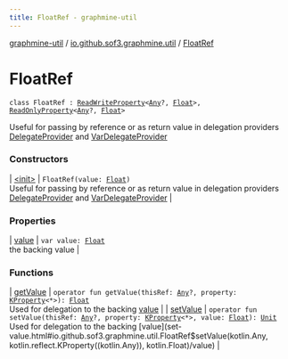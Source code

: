 ```yaml
---
title: FloatRef - graphmine-util
---
```


[graphmine-util](../../index.html) / [io.github.sof3.graphmine.util](../index.html) / [FloatRef](./index.html)

# FloatRef

`class FloatRef : `[`ReadWriteProperty`](https://kotlinlang.org/api/latest/jvm/stdlib/kotlin.properties/-read-write-property/index.html)`<`[`Any`](https://kotlinlang.org/api/latest/jvm/stdlib/kotlin/-any/index.html)`?, `[`Float`](https://kotlinlang.org/api/latest/jvm/stdlib/kotlin/-float/index.html)`>, `[`ReadOnlyProperty`](https://kotlinlang.org/api/latest/jvm/stdlib/kotlin.properties/-read-only-property/index.html)`<`[`Any`](https://kotlinlang.org/api/latest/jvm/stdlib/kotlin/-any/index.html)`?, `[`Float`](https://kotlinlang.org/api/latest/jvm/stdlib/kotlin/-float/index.html)`>`

Useful for passing by reference or as return value in delegation providers [DelegateProvider](../-delegate-provider/index.html) and
[VarDelegateProvider](../-var-delegate-provider/index.html)

### Constructors

| [&lt;init&gt;](-init-.html) | `FloatRef(value: `[`Float`](https://kotlinlang.org/api/latest/jvm/stdlib/kotlin/-float/index.html)`)`<br>Useful for passing by reference or as return value in delegation providers [DelegateProvider](../-delegate-provider/index.html) and [VarDelegateProvider](../-var-delegate-provider/index.html) |

### Properties

| [value](value.html) | `var value: `[`Float`](https://kotlinlang.org/api/latest/jvm/stdlib/kotlin/-float/index.html)<br>the backing value |

### Functions

| [getValue](get-value.html) | `operator fun getValue(thisRef: `[`Any`](https://kotlinlang.org/api/latest/jvm/stdlib/kotlin/-any/index.html)`?, property: `[`KProperty`](https://kotlinlang.org/api/latest/jvm/stdlib/kotlin.reflect/-k-property/index.html)`<*>): `[`Float`](https://kotlinlang.org/api/latest/jvm/stdlib/kotlin/-float/index.html)<br>Used for delegation to the backing [value](value.html) |
| [setValue](set-value.html) | `operator fun setValue(thisRef: `[`Any`](https://kotlinlang.org/api/latest/jvm/stdlib/kotlin/-any/index.html)`?, property: `[`KProperty`](https://kotlinlang.org/api/latest/jvm/stdlib/kotlin.reflect/-k-property/index.html)`<*>, value: `[`Float`](https://kotlinlang.org/api/latest/jvm/stdlib/kotlin/-float/index.html)`): `[`Unit`](https://kotlinlang.org/api/latest/jvm/stdlib/kotlin/-unit/index.html)<br>Used for delegation to the backing [value](set-value.html#io.github.sof3.graphmine.util.FloatRef$setValue(kotlin.Any, kotlin.reflect.KProperty((kotlin.Any)), kotlin.Float)/value) |

